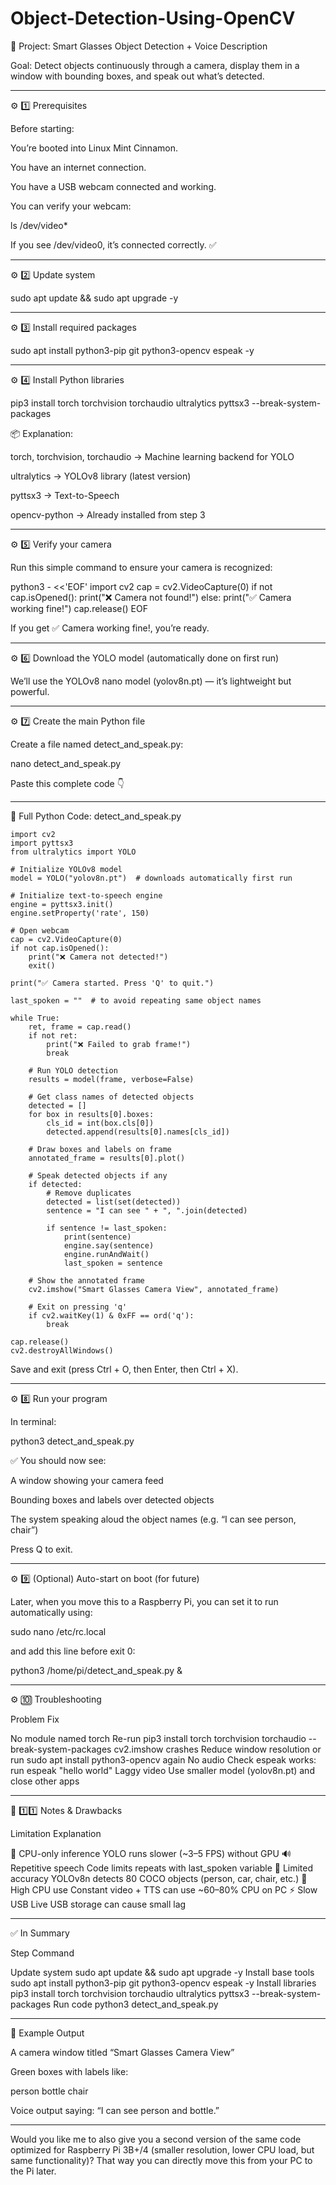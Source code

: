 # Object-Detection-Using-OpenCV

🧠 Project: Smart Glasses Object Detection + Voice Description

Goal:
Detect objects continuously through a camera, display them in a window with bounding boxes, and speak out what’s detected.


---

⚙️ 1️⃣ Prerequisites

Before starting:

You’re booted into Linux Mint Cinnamon.

You have an internet connection.

You have a USB webcam connected and working.


You can verify your webcam:

ls /dev/video*

If you see /dev/video0, it’s connected correctly. ✅


---

⚙️ 2️⃣ Update system

sudo apt update && sudo apt upgrade -y


---

⚙️ 3️⃣ Install required packages

sudo apt install python3-pip git python3-opencv espeak -y


---

⚙️ 4️⃣ Install Python libraries

pip3 install torch torchvision torchaudio ultralytics pyttsx3 --break-system-packages

📦 Explanation:

torch, torchvision, torchaudio → Machine learning backend for YOLO

ultralytics → YOLOv8 library (latest version)

pyttsx3 → Text-to-Speech

opencv-python → Already installed from step 3



---

⚙️ 5️⃣ Verify your camera

Run this simple command to ensure your camera is recognized:

python3 - <<'EOF'
import cv2
cap = cv2.VideoCapture(0)
if not cap.isOpened():
    print("❌ Camera not found!")
else:
    print("✅ Camera working fine!")
cap.release()
EOF

If you get ✅ Camera working fine!, you’re ready.


---

⚙️ 6️⃣ Download the YOLO model (automatically done on first run)

We’ll use the YOLOv8 nano model (yolov8n.pt) — it’s lightweight but powerful.


---

⚙️ 7️⃣ Create the main Python file

Create a file named detect_and_speak.py:

nano detect_and_speak.py

Paste this complete code 👇


---

🐍 Full Python Code: detect_and_speak.py
```
import cv2
import pyttsx3
from ultralytics import YOLO

# Initialize YOLOv8 model
model = YOLO("yolov8n.pt")  # downloads automatically first run

# Initialize text-to-speech engine
engine = pyttsx3.init()
engine.setProperty('rate', 150)

# Open webcam
cap = cv2.VideoCapture(0)
if not cap.isOpened():
    print("❌ Camera not detected!")
    exit()

print("✅ Camera started. Press 'Q' to quit.")

last_spoken = ""  # to avoid repeating same object names

while True:
    ret, frame = cap.read()
    if not ret:
        print("❌ Failed to grab frame!")
        break

    # Run YOLO detection
    results = model(frame, verbose=False)

    # Get class names of detected objects
    detected = []
    for box in results[0].boxes:
        cls_id = int(box.cls[0])
        detected.append(results[0].names[cls_id])

    # Draw boxes and labels on frame
    annotated_frame = results[0].plot()

    # Speak detected objects if any
    if detected:
        # Remove duplicates
        detected = list(set(detected))
        sentence = "I can see " + ", ".join(detected)

        if sentence != last_spoken:
            print(sentence)
            engine.say(sentence)
            engine.runAndWait()
            last_spoken = sentence

    # Show the annotated frame
    cv2.imshow("Smart Glasses Camera View", annotated_frame)

    # Exit on pressing 'q'
    if cv2.waitKey(1) & 0xFF == ord('q'):
        break

cap.release()
cv2.destroyAllWindows()
```
Save and exit (press Ctrl + O, then Enter, then Ctrl + X).


---

⚙️ 8️⃣ Run your program

In terminal:

python3 detect_and_speak.py

✅ You should now see:

A window showing your camera feed

Bounding boxes and labels over detected objects

The system speaking aloud the object names (e.g. “I can see person, chair”)


Press Q to exit.


---

⚙️ 9️⃣ (Optional) Auto-start on boot (for future)

Later, when you move this to a Raspberry Pi, you can set it to run automatically using:

sudo nano /etc/rc.local

and add this line before exit 0:

python3 /home/pi/detect_and_speak.py &


---

⚙️ 🔟 Troubleshooting

Problem	Fix

No module named torch	Re-run pip3 install torch torchvision torchaudio --break-system-packages
cv2.imshow crashes	Reduce window resolution or run sudo apt install python3-opencv again
No audio	Check espeak works: run espeak "hello world"
Laggy video	Use smaller model (yolov8n.pt) and close other apps



---

🧠 1️⃣1️⃣ Notes & Drawbacks

Limitation	Explanation

🧮 CPU-only inference	YOLO runs slower (~3–5 FPS) without GPU
🔊 Repetitive speech	Code limits repeats with last_spoken variable
🧠 Limited accuracy	YOLOv8n detects 80 COCO objects (person, car, chair, etc.)
🔋 High CPU use	Constant video + TTS can use ~60–80% CPU on PC
⚡ Slow USB	Live USB storage can cause small lag



---

✅ In Summary

Step	Command

Update system	sudo apt update && sudo apt upgrade -y
Install base tools	sudo apt install python3-pip git python3-opencv espeak -y
Install libraries	pip3 install torch torchvision torchaudio ultralytics pyttsx3 --break-system-packages
Run code	python3 detect_and_speak.py



---

🧩 Example Output

A camera window titled “Smart Glasses Camera View”

Green boxes with labels like:

person
bottle
chair

Voice output saying:
“I can see person and bottle.”



---

Would you like me to also give you a second version of the same code optimized for Raspberry Pi 3B+/4 (smaller resolution, lower CPU load, but same functionality)? That way you can directly move this from your PC to the Pi later.


